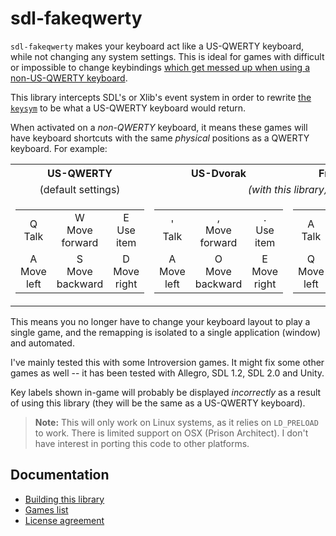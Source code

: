 # sdl-fakeqwerty

`sdl-fakeqwerty` makes your keyboard act like a US-QWERTY keyboard, while not
changing any system settings. This is ideal for games with difficult or
impossible to change keybindings
[which get messed up when using a non-US-QWERTY keyboard][background].

This library intercepts SDL's or Xlib's event system in order to rewrite
[the `keysym`][background] to be what a US-QWERTY keyboard would return.

When activated on a _non-QWERTY_ keyboard, it means these games will have
keyboard shortcuts with the same _physical_ positions as a QWERTY keyboard. For
example:

<table>
  <tbody>
    <tr>
      <th>US-QWERTY</th>
      <th>US-Dvorak</th>
      <th>French AZERTY</th>
    </tr>
    <tr>
      <td style="text-align: center">(default settings)</td>
      <td colspan="2" style="text-align: center">
        <em>(with this library)</em>
      </td>
    </tr>
    <tr>
      <td><table><tbody>
        <tr>
          <td style="text-align: center">Q<br>Talk</td>
          <td style="text-align: center">W<br>Move forward</td>
          <td style="text-align: center">E<br>Use item</td>
        </tr>
        <tr>
          <td style="text-align: center">A<br>Move left</td>
          <td style="text-align: center">S<br>Move backward</td>
          <td style="text-align: center">D<br>Move right</td>
        </tr>
      </tbody></table></td>
      <td><table><tbody>
        <tr>
          <td style="text-align: center">'<br>Talk</td>
          <td style="text-align: center">,<br>Move forward</td>
          <td style="text-align: center">.<br>Use item</td>
        </tr>
        <tr>
          <td style="text-align: center">A<br>Move left</td>
          <td style="text-align: center">O<br>Move backward</td>
          <td style="text-align: center">E<br>Move right</td>
        </tr>
      </tbody></table></td>
      <td><table><tbody>
        <tr>
          <td style="text-align: center">A<br>Talk</td>
          <td style="text-align: center">Z<br>Move forward</td>
          <td style="text-align: center">E<br>Use item</td>
        </tr>
        <tr>
          <td style="text-align: center">Q<br>Move left</td>
          <td style="text-align: center">S<br>Move backward</td>
          <td style="text-align: center">D<br>Move right</td>
        </tr>
      </tbody></table></td>
    </tr>
  </tbody>
</table>

This means you no longer have to change your keyboard layout to play a single
game, and the remapping is isolated to a single application (window) and
automated.

I've mainly tested this with some Introversion games. It might fix some other
games as well -- it has been tested with Allegro, SDL 1.2, SDL 2.0 and Unity.

Key labels shown in-game will probably be displayed _incorrectly_ as a result
of using this library (they will be the same as a US-QWERTY keyboard).

> **Note:** This will only work on Linux systems, as it relies on `LD_PRELOAD` to work.  There is limited support on OSX (Prison Architect).  I don't have interest in porting this code to other platforms.

## Documentation

* [Building this library](./building.md)
* [Games list](./games/README.md)
* [License agreement](./COPYING.md)

[background]: ./background.md

